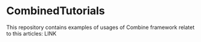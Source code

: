 # CombinedTutorials

This repository contains examples of usages of Combine framework relatet to this articles:
LINK
